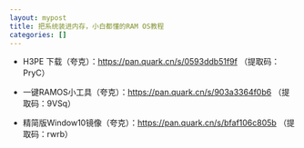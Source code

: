 ```yaml
---
layout: mypost
title: 把系统装进内存，小白都懂的RAM OS教程
categories: []
---
```


- H3PE 下载（夸克）：<https://pan.quark.cn/s/0593ddb51f9f> （提取码：PryC）

- 一键RAMOS小工具（夸克）：<https://pan.quark.cn/s/903a3364f0b6> （提取码：9VSq）

- 精简版Window10镜像（夸克）：<https://pan.quark.cn/s/bfaf106c805b> （提取码：rwrb）